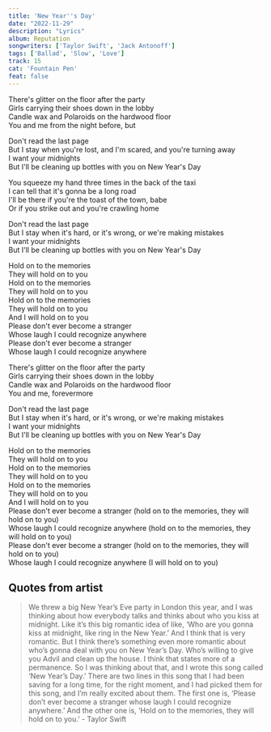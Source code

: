 ```yaml
---
title: 'New Year''s Day'
date: "2022-11-29"
description: "Lyrics"
album: Reputation
songwriters: ['Taylor Swift', 'Jack Antonoff']
tags: ['Ballad', 'Slow', 'Love']
track: 15
cat: 'Fountain Pen'
feat: false
---
```


<p className="verse-one">
There's glitter on the floor after the party  <br />
Girls carrying their shoes down in the lobby <br />
Candle wax and Polaroids on the hardwood floor <br />
You and me from the night before, but <br />
</p>
<p className="chorus">
Don't read the last page <br />
But I stay when you're lost, and I'm scared, and you're turning away <br />
I want your midnights <br />
But I'll be cleaning up bottles with you on New Year's Day <br />
</p>
<p className="verse-two">
You squeeze my hand three times in the back of the taxi <br />
I can tell that it's gonna be a long road <br />
I'll be there if you're the toast of the town, babe <br />
Or if you strike out and you're crawling home <br />
</p>
<p className="chorus">
Don't read the last page <br />
But I stay when it's hard, or it's wrong, or we're making mistakes <br />
I want your midnights <br />
But I'll be cleaning up bottles with you on New Year's Day <br />
</p>
<p className="Bridge">
Hold on to the memories <br />
They will hold on to you <br />
Hold on to the memories <br />
They will hold on to you <br />
Hold on to the memories <br />
They will hold on to you <br />
And I will hold on to you <br />
Please don't ever become a stranger <br />
Whose laugh I could recognize anywhere <br />
Please don't ever become a stranger <br />
Whose laugh I could recognize anywhere <br />
</p>
<p className="verse-three">
There's glitter on the floor after the party <br />
Girls carrying their shoes down in the lobby <br />
Candle wax and Polaroids on the hardwood floor <br />
You and me, forevermore <br />
</p>
<p className='chorus'>
Don't read the last page <br />
But I stay when it's hard, or it's wrong, or we're making mistakes <br />
I want your midnights <br />
But I'll be cleaning up bottles with you on New Year's Day <br />
</p>
<p className="outro">
Hold on to the memories <br />
They will hold on to you <br />
Hold on to the memories <br />
They will hold on to you <br />
Hold on to the memories <br />
They will hold on to you <br />
And I will hold on to you <br />
Please don't ever become a stranger (hold on to the memories, they will hold on to you) <br />
Whose laugh I could recognize anywhere (hold on to the memories, they will hold on to you) <br />
Please don't ever become a stranger (hold on to the memories, they will hold on to you) <br />
Whose laugh I could recognize anywhere (I will hold on to you) <br />
</p>

## Quotes from artist
<blockquote>
We threw a big New Year’s Eve party in London this year, and I was thinking about how everybody talks and thinks about who you kiss at midnight. Like it’s this big romantic idea of like, ‘Who are you gonna kiss at midnight, like ring in the New Year.’ And I think that is very romantic. But I think there’s something even more romantic about who’s gonna deal with you on New Year’s Day. Who’s willing to give you Advil and clean up the house. I think that states more of a permanence. So I was thinking about that, and I wrote this song called ‘New Year’s Day.’ There are two lines in this song that I had been saving for a long time, for the right moment, and I had picked them for this song, and I’m really excited about them. The first one is, ‘Please don’t ever become a stranger whose laugh I could recognize anywhere.’ And the other one is, ‘Hold on to the memories, they will hold on to you.’ - Taylor Swift
</blockquote>